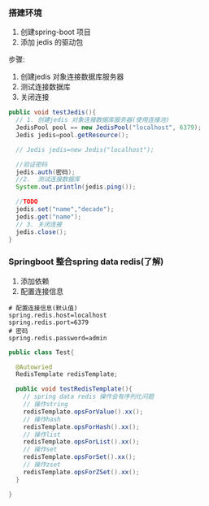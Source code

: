 

### 搭建环境
1. 创建spring-boot 项目
2. 添加 jedis 的驱动包

步骤:
1. 创建jedis 对象连接数据库服务器
2. 测试连接数据库
3. 关闭连接

```java
public void testJedis(){
  // 1. 创建jedis 对象连接数据库服务器(使用连接池)
  JedisPool pool == new JedisPool("localhost", 6379);
  Jedis jedis=pool.getResource();

  // Jedis jedis=new Jedis("localhost");

  //验证密码
  jedis.auth(密码);
  //2.  测试连接数据库
  System.out.println(jedis.ping());

  //TODO
  jedis.set("name","decade");
  jedis.get("name");
  // 3. 关闭连接
  jedis.close();
}
```

### Springboot 整合spring data redis(了解)
1. 添加依赖
2. 配置连接信息

```properties
# 配置连接信息(默认值)
spring.redis.host=localhost
spring.redis.port=6379
# 密码
spring.redis.password=admin
```

```java
public class Test{

  @Autowried
  RedisTemplate redisTemplate;

  public void testRedisTemplate(){
    // spring data redis 操作会有序列化问题
    // 操作string
    redisTemplate.opsForValue().xx();
    // 操作hash
    redisTemplate.opsForHash().xx();
    // 操作list
    redisTemplate.opsForList().xx();
    // 操作set
    redisTemplate.opsForSet().xx();
    // 操作zset
    redisTemplate.opsForZSet().xx();
  }

}
```
